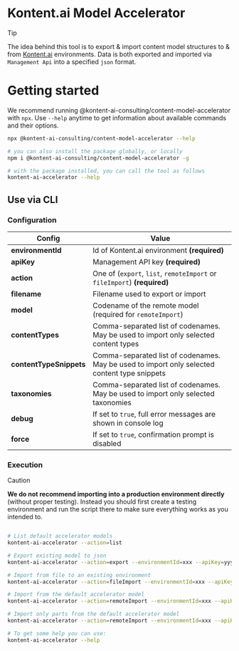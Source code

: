 # Kontent.ai Model Accelerator

> [!TIP]  
> The idea behind this tool is to export & import content model structures to & from [Kontent.ai](https://kontent.ai)
> environments. Data is both exported and imported via `Management Api` into a specified `json` format.

# Getting started

We recommend running @kontent-ai-consulting/content-model-accelerator with `npx`. Use `--help` anytime to get information about available commands and their options.

```bash
npx @kontent-ai-consulting/content-model-accelerator --help

# you can also install the package globally, or locally
npm i @kontent-ai-consulting/content-model-accelerator -g

# with the package installed, you can call the tool as follows
kontent-ai-accelerator --help
```

## Use via CLI

### Configuration

| Config                  | Value                                                                                        |
| ----------------------- | -------------------------------------------------------------------------------------------- |
| **environmentId**       | Id of Kontent.ai environment **(required)**                                                  |
| **apiKey**              | Management API key **(required)**                                                            |
| **action**              | One of (`export`, `list`, `remoteImport` or `fileImport`) **(required)**                     |
| **filename**            | Filename used to export or import                                                            |
| **model**             | Codename of the remote model (required for `remoteImport`)                                 |
| **contentTypes**        | Comma-separated list of codenames. May be used to import only selected content types         |
| **contentTypeSnippets** | Comma-separated list of codenames. May be used to import only selected content type snippets |
| **taxonomies**          | Comma-separated list of codenames. May be used to import only selected taxonomies            |
| **debug**               | If set to `true`, full error messages are shown in console log                               |
| **force**               | If set to `true`, confirmation prompt is disabled                                            |

### Execution

> [!CAUTION]  
> **We do not recommend importing into a production environment directly** (without proper testing). Instead you
> should first create a testing environment and run the script there to make sure everything works as you intended to.

```bash

# List default accelerator models
kontent-ai-accelerator --action=list

# Export existing model to json
kontent-ai-accelerator --action=export --environmentId=xxx --apiKey=yyy --filename=my-export.json

# Import from file to an existing environment
kontent-ai-accelerator --action=fileImport --environmentId=xxx --apiKey=yyy --filename=my-export.json

# Import from the default accelerator model
kontent-ai-accelerator --action=remoteImport --environmentId=xxx --apiKey=yyy --model=advanced_model

# Import only parts from the default accelerator model
kontent-ai-accelerator --action=remoteImport --environmentId=xxx --apiKey=yyy --model=advanced_model --contentTypes=link --contentTypeSnippets=metadata --taxonomies=persona,product_type

# To get some help you can use:
kontent-ai-accelerator --help
```
